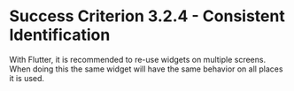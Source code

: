 # Success Criterion 3.2.4 - Consistent Identification

With Flutter, it is recommended to re-use widgets on multiple screens. When doing this the same widget will have the same behavior on all places it is used.

